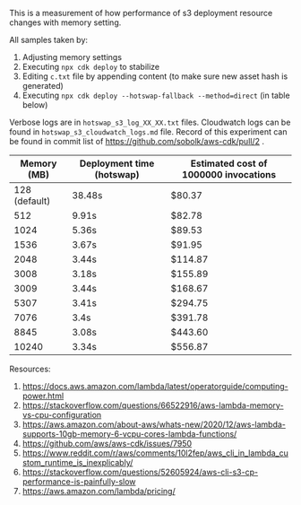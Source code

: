 This is a measurement of how performance of s3 deployment resource changes with memory setting.

All samples taken by:
1. Adjusting memory settings
2. Executing `npx cdk deploy` to stabilize
3. Editing `c.txt` file by appending content (to make sure new asset hash is generated)
4. Executing `npx cdk deploy --hotswap-fallback --method=direct` (in table below)

Verbose logs are in `hotswap_s3_log_XX_XX.txt` files.
Cloudwatch logs can be found in `hotswap_s3_cloudwatch_logs.md` file.
Record of this experiment can be found in commit list of https://github.com/sobolk/aws-cdk/pull/2 .

| Memory  (MB)  | Deployment time (hotswap) | Estimated cost of 1000000 invocations |
|---------------|---------------------------|---------------------------------------|
| 128 (default) | 38.48s                    | $80.37                                |
| 512           | 9.91s                     | $82.78                                |
| 1024          | 5.36s                     | $89.53                                |
| 1536          | 3.67s                     | $91.95                                |
| 2048          | 3.44s                     | $114.87                               |
| 3008          | 3.18s                     | $155.89                               |
| 3009          | 3.44s                     | $168.67                               |
| 5307          | 3.41s                     | $294.75                               |
| 7076          | 3.4s                      | $391.78                               |
| 8845          | 3.08s                     | $443.60                               |
| 10240         | 3.34s                     | $556.87                               |


Resources:

1. https://docs.aws.amazon.com/lambda/latest/operatorguide/computing-power.html
2. https://stackoverflow.com/questions/66522916/aws-lambda-memory-vs-cpu-configuration
3. https://aws.amazon.com/about-aws/whats-new/2020/12/aws-lambda-supports-10gb-memory-6-vcpu-cores-lambda-functions/
4. https://github.com/aws/aws-cdk/issues/7950
5. https://www.reddit.com/r/aws/comments/10l2fep/aws_cli_in_lambda_custom_runtime_is_inexplicably/
6. https://stackoverflow.com/questions/52605924/aws-cli-s3-cp-performance-is-painfully-slow
7. https://aws.amazon.com/lambda/pricing/
